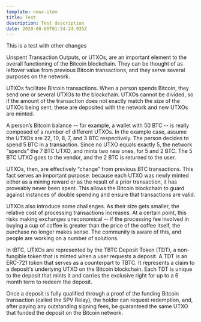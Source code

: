 ```yaml
---
template: news-item
title: Test
description: Test description
date: 2020-08-05T01:34:24.935Z
---
```

This is a test with other changes

Unspent Transaction Outputs, or UTXOs, are an important element to the overall functioning of the Bitcoin blockchain. They can be thought of as leftover value from previous Bitcoin transactions, and they serve several purposes on the network.

UTXOs facilitate Bitcoin transactions. When a person spends Bitcoin, they send one or several UTXOs to the blockchain. UTXOs cannot be divided, so if the amount of the transaction does not exactly match the size of the UTXOs being sent, these are deposited with the network and new UTXOs are minted.

A person’s Bitcoin balance -- for example, a wallet with 50 BTC -- is really composed of a number of different UTXOs. In the example case, assume the UTXOs are 22, 10, 8, 7, and 3 BTC respectively. The person decides to spend 5 BTC in a transaction. Since no UTXO equals exactly 5, the network “spends” the 7 BTC UTXO, and mints two new ones, for 5 and 2 BTC. The 5 BTC UTXO goes to the vendor, and the 2 BTC is returned to the user.

UTXOs, then, are effectively “change” from previous BTC transactions. This fact serves an important purpose: because each UTXO was newly minted either as a mining reward or as the result of a prior transaction, it has proveably never been spent. This allows the Bitcoin blockchain to guard against instances of double spending and ensure that transactions are valid.

UTXOs also introduce some challenges. As their size gets smaller, the relative cost of processing transactions increases. At a certain point, this risks making exchanges uneconomical -- if the processing fee involved in buying a cup of coffee is greater than the price of the coffee itself, the purchase no longer makes sense. The community is aware of this, and people are working on a number of solutions.

In tBTC, UTXOs are represented by the TBTC Deposit Token (TDT), a non-fungible token that is minted when a user requests a deposit. A TDT is an ERC-721 token that serves as a counterpart to TBTC. It represents a claim to a deposit's underlying UTXO on the Bitcoin blockchain. Each TDT is unique to the deposit that mints it and carries the exclusive right for up to a 6 month term to redeem the deposit.

Once a deposit is fully qualified through a proof of the funding Bitcoin transaction (called the SPV Relay), the holder can request redemption, and, after paying any outstanding signing fees, be guaranteed the same UTXO that funded the deposit on the Bitcoin network.
